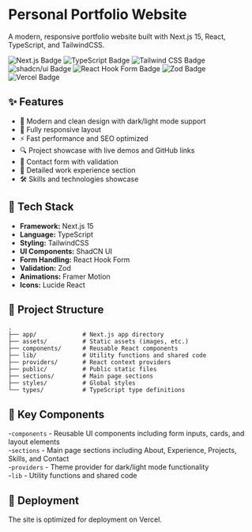 # Personal Portfolio Website

A modern, responsive portfolio website built with Next.js 15, React, TypeScript, and TailwindCSS.

![Next.js Badge](https://img.shields.io/badge/Next.js-000?logo=nextdotjs&logoColor=fff&style=flat-square) ![TypeScript Badge](https://img.shields.io/badge/TypeScript-3178C6?logo=typescript&logoColor=fff&style=flat-square) ![Tailwind CSS Badge](https://img.shields.io/badge/Tailwind%20CSS-06B6D4?logo=tailwindcss&logoColor=fff&style=flat-square) ![shadcn/ui Badge](https://img.shields.io/badge/shadcn%2Fui-000?logo=shadcnui&logoColor=fff&style=flat-square) ![React Hook Form Badge](https://img.shields.io/badge/React%20Hook%20Form-EC5990?logo=reacthookform&logoColor=fff&style=flat-square) ![Zod Badge](https://img.shields.io/badge/Zod-3E67B1?logo=zod&logoColor=fff&style=flat-square) ![Vercel Badge](https://img.shields.io/badge/Vercel-000?logo=vercel&logoColor=fff&style=flat-square)

## ✨ Features

- 🎨 Modern and clean design with dark/light mode support
- 📱 Fully responsive layout
- ⚡ Fast performance and SEO optimized
- 🔍 Project showcase with live demos and GitHub links
- 📝 Contact form with validation
- 💼 Detailed work experience section
- 🛠️ Skills and technologies showcase

## 🚀 Tech Stack

- **Framework:** Next.js 15
- **Language:** TypeScript
- **Styling:** TailwindCSS
- **UI Components:** ShadCN UI
- **Form Handling:** React Hook Form
- **Validation:** Zod
- **Animations:** Framer Motion
- **Icons:** Lucide React

## 📁 Project Structure

```
.
├── app/             # Next.js app directory
├── assets/          # Static assets (images, etc.)
├── components/      # Reusable React components
├── lib/             # Utility functions and shared code
├── providers/       # React context providers
├── public/          # Public static files
├── sections/        # Main page sections
├── styles/          # Global styles
└── types/           # TypeScript type definitions
```

## 🔧 Key Components

-`components` - Reusable UI components including form inputs, cards, and layout elements <br/> -`sections` - Main page sections including About, Experience, Projects, Skills, and Contact <br/> -`providers` - Theme provider for dark/light mode functionality <br/> -`lib` - Utility functions and shared code

## 🚀 Deployment

The site is optimized for deployment on Vercel.
